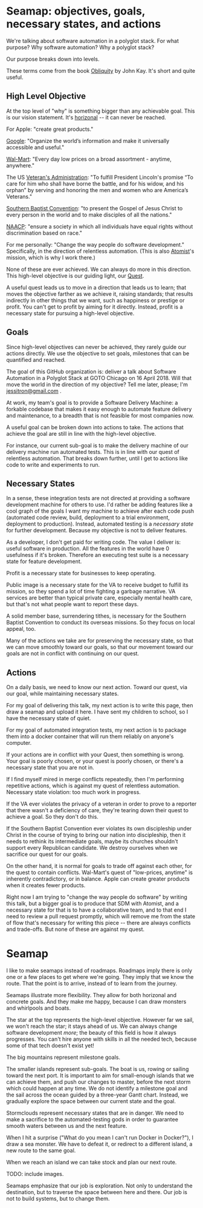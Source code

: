 # Seamap: objectives, goals, necessary states, and actions

We're talking about software automation in a polyglot stack. For what purpose? Why software automation? Why a polyglot stack?

Our purpose breaks down into levels.

These terms come from the book [Obliquity](https://smile.amazon.com/Obliquity-Goals-Best-Achieved-Indirectly-ebook/dp/B004H4XD40/ref=sr_1_1?ie=UTF8&qid=1524232276&sr=8-1&keywords=obliquity) by John Kay. It's short and quite useful.

## High Level Objective

At the top level of "why" is something bigger than any achievable goal. This is our vision statement. It's [horizonal](http://blog.jessitron.com/2018/04/horizonal-goals.html) -- it can never be reached.

For Apple: "create great products."

[Google](https://www.google.com/about/our-company/): "Organize the world’s information and make it universally accessible and useful."

[Wal-Mart](https://corporate.walmart.com/our-story/our-business): "Every day low prices on a broad assortment - anytime, anywhere."

The US [Veteran's Administration](https://www.va.gov/about_va/mission.asp): "To fulfill President Lincoln's promise “To care for him who shall have borne the battle, and for his widow, and his orphan” by serving and honoring the men and women who are America’s Veterans."

[Southern Baptist Convention](http://www.sbc.net/aboutus/missionvision.asp): "to present the Gospel of Jesus Christ to every person in the world and to make disciples of all the nations."

[NAACP](http://www.naacp.org/about-us/): "ensure a society in which all individuals have equal rights without discrimination based on race."

For me personally: "Change the way people do software development." Specifically, in the direction of relentless automation.
(This is also [Atomist](https://atomist.com)'s mission, which is why I work there.)

None of these are ever achieved. We can always do more in this direction. This high-level objective is our guiding light, our [Quest](https://www.youtube.com/watch?v=LgzXwpePTTU).

A useful quest leads us to move in a direction that leads us to learn; that moves the objective farther as we achieve it, raising standards; that results indirectly in other things that we want, such as happiness or prestige or profit. You can't get to profit by aiming for it directly. Instead, profit is a necessary state for pursuing a high-level objective.

## Goals

Since high-level objectives can never be achieved, they rarely guide our actions directly. We use the objective to set goals, milestones that can be quantified and reached.

The goal of this GitHub organization is: deliver a talk about Software Automation in a Polyglot Stack at GOTO Chicago on 16 April 2018. Will that move the world in the direction of my objective? Tell me later, please; I'm  jessitron@gmail.com .

At work, my team's goal is to provide a Software Delivery Machine: a forkable codebase that makes it easy enough to automate feature delivery and maintenance, to a breadth that is not feasible for most companies now.

A useful goal can be broken down into actions to take. The actions that achieve the goal are still in line with the high-level objective. 

For instance, our current sub-goal is to make the delivery machine of our delivery machine run automated tests. This is in line with our quest of relentless automation. That breaks down further, until I get to actions like code to write and experiments to run.

## Necessary States

In a sense, these integration tests are not directed at providing a software development machine for others to use. I'd rather be adding features like a cool graph of the goals I want my machine to achieve after each code push (automated code review, build, deployment to a trial environment, deployment to production). Instead, automated testing is a _necessary state_ for further development. Because my objective is not to deliver features. 

As a developer, I don't get paid for writing code. The value I deliver is: useful software in production. All the features in the world have 0 usefulness if it's broken. Therefore an executing test suite is a necessary state for  feature development.

Profit is a necessary state for businesses to keep operating.

Public image is a necessary state for the VA to receive budget to fulfill its mission, so they spend a lot of time fighting a garbage narrative. VA services are better than typical private care, especially mental health care, but that's not what people want to report these days. 

A solid member base, surrendering tithes, is necessary for the Southern Baptist Convention to conduct its overseas missions. So they focus on local appeal, too.

Many of the actions we take are for preserving the necessary state, so that we can move smoothly toward our goals, so that our movement toward our goals are not in conflict with continuing on our quest.

## Actions

On a daily basis, we need to know our next action. Toward our quest, via our goal, while maintaining necessary states.

For my goal of delivering this talk, my next action is to write this page, then draw a seamap and upload it here. I have sent my children to school, so I have the necessary state of quiet.

For my goal of automated integration tests, my next action is to package them into a docker container that will run them reliably on anyone's computer. 

If your actions are in conflict with your Quest, then something is wrong. Your goal is poorly chosen, or your quest is poorly chosen, or there's a necessary state that you are not in.
 
If I find myself mired in merge conflicts repeatedly, then I'm performing repetitive actions, which is against my quest of relentless automation. Necessary state violation: too much work in progress.

If the VA ever violates the privacy of a veteran in order to prove to a reporter that there wasn't a deficiency of care, they're tearing down their quest to achieve a goal. So they don't do this.

If the Southern Baptist Convention ever violates its own discipleship under Christ in the course of trying to bring our nation into discipleship, then it needs to rethink its intermediate goals, maybe its churches shouldn't support every Republican candidate. We destroy ourselves when we sacrifice our quest for our goals.

On the other hand, it is normal for goals to trade off against each other, for the quest to contain conflicts. Wal-Mart's quest of "low-prices, anytime" is inherently contradictory, or in balance. Apple can create greater products when it creates fewer products.

Right now I am trying to "change the way people do software" by writing this talk, but a bigger goal is to produce that SDM with Atomist, and a necessary state for that is to have a collaborative team, and to that end I need to review a pull request promptly, which will remove me from the state of flow that's necessary for writing this piece -- there are always conflicts and trade-offs. But none of these are against my quest.

# Seamap

I like to make seamaps instead of roadmaps. Roadmaps imply there is only one or a few places to get where we're going. They imply that we know the route. That the point is to arrive, instead of to learn from the journey.

Seamaps illustrate more flexibility. They allow for both horizonal and concrete goals. And they make me happy, because I can draw monsters and whirlpools and boats.

The star at the top represents the high-level objective. However far we sail, we won't reach the star; it stays ahead of us. We can always change software development _more_; the beauty of this field is how it always progresses. You can't hire anyone with skills in all the needed tech, because some of that tech doesn't exist yet!

The big mountains represent milestone goals.

The smaller islands represent sub-goals. The boat is us, rowing or sailing toward the next port. It is important to aim for small-enough islands that we can achieve them, and push our changes to master, before the next storm which could happen at any time. We do not identify a milestone goal and the sail across the ocean guided by a three-year Gantt chart. Instead, we gradually explore the space between our current state and the goal.

Stormclouds represent necessary states that are in danger. We need to make a sacrifice to the automated-testing gods in order to guarantee smooth waters between us and the next feature.

When I hit a surprise ("What do you mean I can't run Docker in Docker?"), I draw a sea monster. We have to defeat it, or redirect to a different island, a new route to the same goal.

When we reach an island we can take stock and plan our next route.

TODO: include images.

Seamaps emphasize that our job is exploration. Not only to understand the destination, but to traverse the space between here and there. Our job is not to build systems, but to change them.


